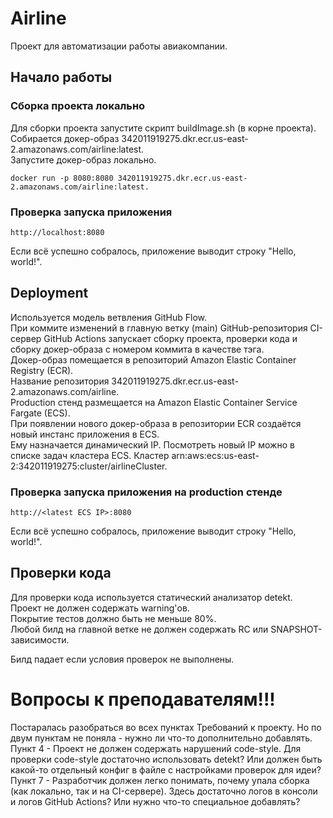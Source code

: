 # Airline

Проект для автоматизации работы авиакомпании.

## Начало работы

### Сборка проекта локально

Для сборки проекта запустите скрипт buildImage.sh (в корне проекта).  
Собирается докер-образ 342011919275.dkr.ecr.us-east-2.amazonaws.com/airline:latest.  
Запустите докер-образ локально.   

    docker run -p 8080:8080 342011919275.dkr.ecr.us-east-2.amazonaws.com/airline:latest.

### Проверка запуска приложения

    http://localhost:8080
    
Если всё успешно собралось, приложение выводит строку "Hello, world!".    

## Deployment

Используется модель ветвления GitHub Flow.   
При коммите изменений в главную ветку (main) GitHub-репозитория CI-сервер GitHub Actions запускает сборку проекта, 
проверки кода и сборку докер-образа с номером коммита в качестве тэга.  
Докер-образ помещается в репозиторий Amazon Elastic Container Registry (ECR).  
Название репозитория 342011919275.dkr.ecr.us-east-2.amazonaws.com/airline.  
Production стенд размещается на Amazon Elastic Container Service Fargate (ECS).  
При появлении нового докер-образа в репозитории ECR создаётся новый инстанс приложения в ECS.  
Ему назначается динамический IP. Посмотреть новый IP можно в списке задач кластера ECS.
Кластер arn:aws:ecs:us-east-2:342011919275:cluster/airlineCluster.

### Проверка запуска приложения на production стенде

    http://<latest ECS IP>:8080
    
Если всё успешно собралось, приложение выводит строку "Hello, world!".    

## Проверки кода
Для проверки кода используется статический анализатор detekt.      
Проект не должен содержать warning'ов.  
Покрытие тестов должно быть не меньше 80%.  
Любой билд на главной ветке не должен содержать RC или SNAPSHOT-зависимости.    

Билд падает если условия проверок не выполнены.

# Вопросы к преподавателям!!!
Постаралась разобраться во всех пунктах Требований к проекту. Но по двум пунктам не поняла - нужно ли что-то дополнительно добавлять.  
Пункт 4 - Проект не должен содержать нарушений code-style. Для проверки code-style достаточно использовать detekt? Или должен быть какой-то отдельный конфиг в файле с настройками проверок для идеи?    
Пункт 7 - Разработчик должен легко понимать, почему упала сборка (как локально, так и на CI-сервере). Здесь достаточно логов в консоли и логов GitHub Actions? Или нужно что-то специальное добавлять?
